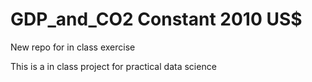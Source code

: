 # GDP_and_CO2 Constant 2010 US$
New repo for in class exercise

This is a in class project for practical data science
